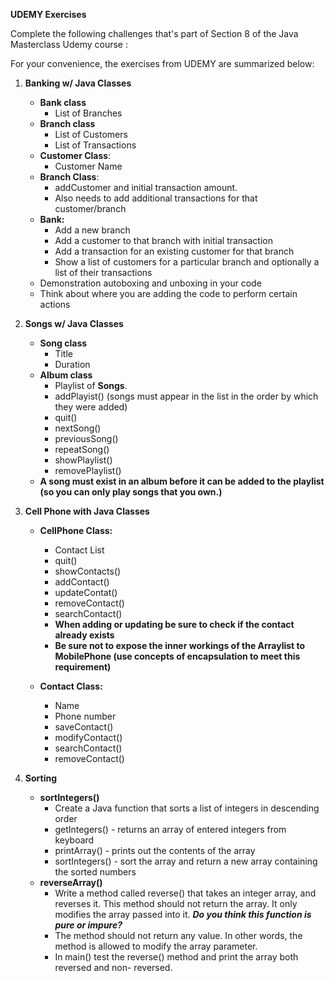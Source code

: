 **UDEMY Exercises**

Complete the following challenges that's part of Section 8 of the Java Masterclass Udemy course : 

For your convenience, the exercises from UDEMY are summarized below:

1. **Banking w/ Java Classes**
   - **Bank class**
       - List of Branches
   - **Branch class**
     - List of Customers
     - List of Transactions
   - **Customer Class**:
     - Customer Name
   - **Branch Class**:
     - addCustomer and initial transaction amount.
     - Also needs to add additional transactions for that customer/branch
   - **Bank:**
     - Add a new branch
     - Add a customer to that branch with initial transaction
     - Add a transaction for an existing customer for that branch
     - Show a list of customers for a particular branch and optionally a list of their transactions
   - Demonstration autoboxing and unboxing in your code
   - Think about where you are adding the code to perform certain actions
  
2.  **Songs w/ Java Classes**
     - **Song class** 
       - Title
       - Duration
     - **Album class** 
       - Playlist of **Songs**.
       - addPlayist() (songs must appear in the list in the order by which they were added)
       - quit()
       - nextSong()
       - previousSong()
       - repeatSong()
       - showPlaylist()
       - removePlaylist()
     - **A song must exist in an album before it can be added to the playlist (so you can only play songs that you own.)**

3. **Cell Phone with Java Classes**
    - **CellPhone Class:**
        - Contact List
        - quit()
        - showContacts()
        - addContact()
        - updateContat()
        - removeContact()
        - searchContact()
      * **When adding or updating be sure to check if the contact already exists**
      * **Be sure not to expose the inner workings of the Arraylist to MobilePhone (use concepts of encapsulation to meet this requirement)**
  
    - **Contact Class:**
        - Name
        - Phone number
        - saveContact()
        - modifyContact()
        - searchContact()
        - removeContact()
  
  
4. **Sorting** 
    - **sortIntegers()**
        -  Create a Java function that sorts a list of integers in descending order
        -  getIntegers() - returns an array of entered integers from keyboard
        -  printArray() - prints out the contents of the array
        -  sortIntegers() - sort the array and return a new array containing the sorted numbers
    - **reverseArray()**
        - Write a method called reverse() that takes an integer array, and reverses it.  This method should not return the array.  It only modifies the array passed into it.  ***Do you think this function is pure or impure?***
        - The method should not return any value. In other words, the method is allowed to modify the array parameter.
        - In main() test the reverse() method and print the array both reversed and non- reversed.
